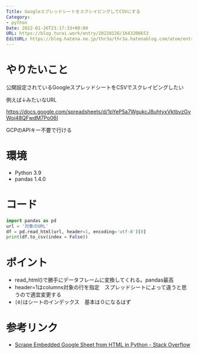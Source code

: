 ```yaml
---
Title: GoogleスプレッドシートをスクレイピングしてCSVにする
Category:
- python
Date: 2022-01-26T23:17:33+09:00
URL: https://blog.turai.work/entry/20220126/1643206653
EditURL: https://blog.hatena.ne.jp/thr3a/thr3a.hatenablog.com/atom/entry/13574176438056976980
---
```


# やりたいこと

公開設定されているGoogleスプレッドシートをCSVでスクレイピングしたい

例えば↓みたいなURL

https://docs.google.com/spreadsheets/d/1pYeP5a7WgukcJ8uhtyxVktbvzGvWoj48QFwdM7Po06I

GCPのAPIキー不要で行ける

# 環境

- Python 3.9
- pandas 1.4.0

# コード

```python
import pandas as pd
url = '対象のURL'
df = pd.read_html(url, header=1, encoding='utf-8')[0]
print(df.to_csv(index = False))
```

# ポイント

- read_html()で勝手にデータフレームに変換してくれる。pandas最高
- header=1はcolumns対象の行を指定　スプレッドシートによって違うと思うので適宜変更する
- `[0]`はシートのインデックス　基本は０になるはず

# 参考リンク

- [Scrape Embedded Google Sheet from HTML in Python - Stack Overflow](https://stackoverflow.com/questions/60194993/scrape-embedded-google-sheet-from-html-in-python)
